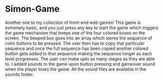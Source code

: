 # Simon-Game
Another one to my collection of front-end web games! This game is extremely basic, and you just press any key to start the game which triggers the game mechanism that beeps one of the four colored boxes on the screen. The beeped box goes into an array which stores the sequence of color buttons to be pressed. The user then has to copy that particular sequence and once the full sequence has been copied another colored button gets added to that sequence making the sequence longer as each level progresses. The user can make upto as many stages as they are able to.  I added sounds to the game upon button pressing and gameover sound when the player loses the game. All the sound files are available in the sounds folder.
